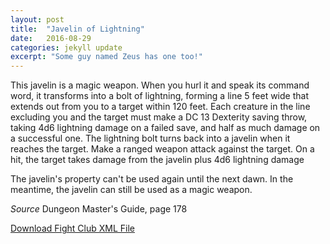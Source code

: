```yaml
---
layout: post
title:  "Javelin of Lightning"
date:   2016-08-29
categories: jekyll update
excerpt: "Some guy named Zeus has one too!"
---
```


This javelin is a magic weapon. When you hurl it and speak its command word, it transforms into a bolt of lightning, forming a line 5 feet wide that extends out from you to a target within 120 feet. Each creature in the line excluding you and the target must make a DC 13 Dexterity saving throw, taking 4d6 lightning damage on a failed save, and half as much damage on a successful one. The lightning bolt turns back into a javelin when it reaches the target. Make a ranged weapon attack against the target. On a hit, the target takes damage from the javelin plus 4d6 lightning damage

The javelin's property can't be used again until the next dawn. In the meantime, the javelin can still be used as a magic weapon.

_Source_ Dungeon Master's Guide, page 178

<a href="{{ site.base.url }}/xml/javelin-of-ligthing.xml">Download Fight Club XML File</a>
